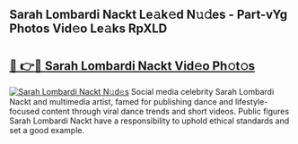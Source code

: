 ## Sarah Lombardi Nackt Le𝚊k𝚎d N𝚞𝚍es - Part-vYg Photos Vid𝚎o Le𝚊ks RpXLD

# <h2><a href="http://fb5xk70.evod.top/?m=Sarah+Lombardi+Nackt">🔗 👉🔴 Sarah Lombardi Nackt Vid𝚎o Ph𝚘t𝚘s</a></h2>

[![Sarah Lombardi Nackt N𝚞d𝚎s](https://i.imgur.com/8V9OHl7.gif)](http://fb5xk70.evod.top/?m=Sarah+Lombardi+Nackt)
Social media celebrity Sarah Lombardi Nackt and multimedia artist, famed for publishing dance and lifestyle-focused content through viral dance trends and short videos. Public figures Sarah Lombardi Nackt have a responsibility to uphold ethical standards and set a good example. 
